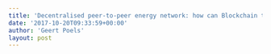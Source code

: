 ```yaml
---
title: 'Decentralised peer-to-peer energy network: how can Blockchain technology support this? An economical study (Jorn Nys & Hannes Degraeve)'
date: '2017-10-20T09:33:59+00:00'
author: 'Geert Poels'
layout: post
---
```


